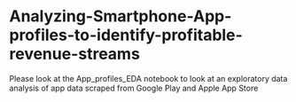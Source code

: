 # Analyzing-Smartphone-App-profiles-to-identify-profitable-revenue-streams
  Please look at the App_profiles_EDA notebook to look at an exploratory data analysis of app data scraped from Google Play and Apple App Store
